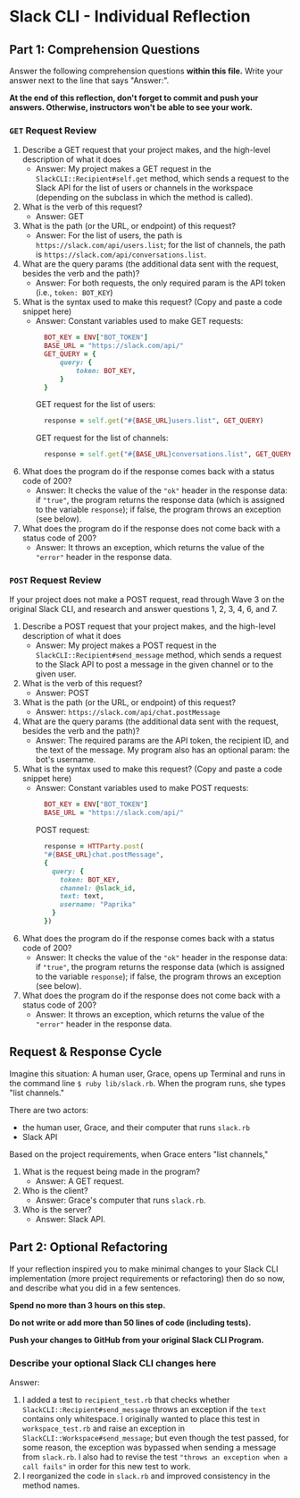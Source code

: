 # Slack CLI - Individual Reflection

## Part 1: Comprehension Questions

Answer the following comprehension questions **within this file.** Write your answer next to the line that says "Answer:".

**At the end of this reflection, don't forget to commit and push your answers. Otherwise, instructors won't be able to see your work.**

### `GET` Request Review

1. Describe a GET request that your project makes, and the high-level description of what it does
    - Answer: My project makes a GET request in the `SlackCLI::Recipient#self.get` method, which sends a request to the Slack API for the list of users or channels in the workspace (depending on the subclass in which the method is called).
1. What is the verb of this request?
    - Answer: GET
1. What is the path (or the URL, or endpoint) of this request?
    - Answer: For the list of users, the path is `https://slack.com/api/users.list`; for the list of channels, the path is `https://slack.com/api/conversations.list`.
1. What are the query params (the additional data sent with the request, besides the verb and the path)?
    - Answer: For both requests, the only required param is the API token (i.e., `token: BOT_KEY`)
1. What is the syntax used to make this request? (Copy and paste a code snippet here)
    - Answer:
      Constant variables used to make GET requests:
      ```ruby    
        BOT_KEY = ENV["BOT_TOKEN"]
        BASE_URL = "https://slack.com/api/"
        GET_QUERY = {
            query: {
                token: BOT_KEY,
            }
        }
      ```  
      GET request for the list of users:
      ```ruby      
        response = self.get("#{BASE_URL}users.list", GET_QUERY)
      ```
      GET request for the list of channels:
      ```ruby  
        response = self.get("#{BASE_URL}conversations.list", GET_QUERY)
      ```
1. What does the program do if the response comes back with a status code of 200?
    - Answer: It checks the value of the `"ok"` header in the response data: if `"true"`, the program returns the response data (which is assigned to the variable `response`); if false, the program throws an exception (see below).
1. What does the program do if the response does not come back with a status code of 200?
    - Answer: It throws an exception, which returns the value of the `"error"` header in the response data.  

### `POST` Request Review

If your project does not make a POST request, read through Wave 3 on the original Slack CLI, and research and answer questions 1, 2, 3, 4, 6, and 7.

1. Describe a POST request that your project makes, and the high-level description of what it does
    - Answer: My project makes a POST request in the `SlackCLI::Recipient#send_message` method, which sends a request to the Slack API to post a message in the given channel or to the given user.
1. What is the verb of this request?
    - Answer: POST
1. What is the path (or the URL, or endpoint) of this request?
    - Answer: `https://slack.com/api/chat.postMessage`
1. What are the query params (the additional data sent with the request, besides the verb and the path)?
    - Answer: The required params are the API token, the recipient ID, and the text of the message. My program also has an optional param: the bot's username.
1. What is the syntax used to make this request? (Copy and paste a code snippet here)
    - Answer:
      Constant variables used to make POST requests:
      ```ruby      
        BOT_KEY = ENV["BOT_TOKEN"]
        BASE_URL = "https://slack.com/api/"
      ```
      POST request:  
      ```ruby
        response = HTTParty.post(
        "#{BASE_URL}chat.postMessage", 
        {
          query: {
            token: BOT_KEY,
            channel: @slack_id,
            text: text,
            username: "Paprika"
          }
        })
      ```
1. What does the program do if the response comes back with a status code of 200?
    - Answer: It checks the value of the `"ok"` header in the response data: if `"true"`, the program returns the response data (which is assigned to the variable `response`); if false, the program throws an exception (see below).
1. What does the program do if the response does not come back with a status code of 200?
    - Answer: It throws an exception, which returns the value of the `"error"` header in the response data. 

## Request & Response Cycle

Imagine this situation: A human user, Grace, opens up Terminal and runs in the command line `$ ruby lib/slack.rb`. When the program runs, she types "list channels."

There are two actors:
  - the human user, Grace, and their computer that runs `slack.rb`
  - Slack API

Based on the project requirements, when Grace enters "list channels,"
1. What is the request being made in the program?
    - Answer: A GET request.
1. Who is the client?
    - Answer: Grace's computer that runs `slack.rb`.
1. Who is the server?
    - Answer: Slack API.

## Part 2: Optional Refactoring

If your reflection inspired you to make minimal changes to your Slack CLI implementation (more project requirements or refactoring) then do so now, and describe what you did in a few sentences.

**Spend no more than 3 hours on this step.**

**Do not write or add more than 50 lines of code (including tests).**

**Push your changes to GitHub from your original Slack CLI Program.**

### Describe your optional Slack CLI changes here

Answer: 
1. I added a test to `recipient_test.rb` that checks whether `SlackCLI::Recipient#send_message` throws an exception if the `text` contains only whitespace. I originally wanted to place this test in `workspace_test.rb` and raise an exception in `SlackCLI::Workspace#send_message`; but even though the test passed, for some reason, the exception was bypassed when sending a message from `slack.rb`. I also had to revise the test `"throws an exception when a call fails"` in order for this new test to work. 
1. I reorganized the code in `slack.rb` and improved consistency in the method names.
